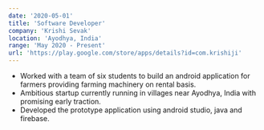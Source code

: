 ```yaml
---
date: '2020-05-01'
title: 'Software Developer'
company: 'Krishi Sevak'
location: 'Ayodhya, India'
range: 'May 2020 - Present'
url: 'https://play.google.com/store/apps/details?id=com.krishiji'
---
```


- Worked with a team of six students to build an android application for farmers providing farming machinery on rental basis.
- Ambitious startup currently running in villages near Ayodhya, India with promising early traction.
- Developed the prototype application using android studio, java and firebase.
